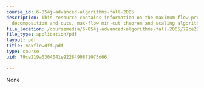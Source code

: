 ```yaml
---
course_id: 6-854j-advanced-algorithms-fall-2005
description: This resource contains information on the maximum flow problem, flow
  decomposition and cuts, max-flow min-cut theorem and scaling algorithm.
file_location: /coursemedia/6-854j-advanced-algorithms-fall-2005/79ce219a0304041e9228499871075d66_maxflowdff.pdf
file_type: application/pdf
layout: pdf
title: maxflowdff.pdf
type: course
uid: 79ce219a0304041e9228499871075d66

---
```

None